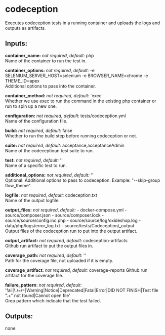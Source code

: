 # codeception
Executes codeception tests in a running container and uploads the logs and outputs as artifacts.

## Inputs:
**container_name:** *not required*, *default:*  php  
Name of the container to run the test in.

**container_options:** *not required*, *default:*  -e SELENIUM_SERVER_HOST=selenium -e BROWSER_NAME=chrome -e THEME_ID=apex  
Additional options to pass into the container.

**container_method:** *not required*, *default*: 'exec'  
Whether we use exec to run the command in the existing php container or run to spin up a new one.

**configuration:** *not required*, *default:*  tests/codeception.yml  
Name of the configuration file.

**build:** *not required*, *default:*  false  
Whether to run the build step before running codeception or not.

**suite:** *not required*, *default:*  acceptance,acceptanceAdmin  
Name of the codeceptioun test suite to run.

**test:** *not required*, *default:*  ''  
Name of a specific test to run.

**additional_options:** *not required*, *default:*  ''  
Optional: Additional options to pass to codeception. Example: "--skip-group flow_theme".

**logfile:** *not required*, *default:*  codeception.txt  
Name of the output logfile.

**output_files:** *not required*, *default:*
    - docker-compose.yml
    - source/composer.json
    - source/composer.lock
    - source/source/config.inc.php
    - source/source/log/oxideshop.log
    - data/php/logs/error_log.txt
    - source/tests/Codeception/_output  
Output files of the codeception run to put into the output artifact.

**output_artifact:** *not required*, *default:*  codeception-artifacts  
Github run artifact to put the output files in.

**coverage_path:** *not required*, *default:*  ''  
Path for the coverage file, not uploaded if it is empty.

**coverage_artifact:** *not required*, *default:* coverage-reports
Github run artifact for the coverage file.

**failure_pattern:** *not required*, *default:*  'fail|\\.\\=\\=|Warning|Notice|Deprecated|Fatal|Error|DID NOT FINISH|Test file ".+" not found|Cannot open file'  
Grep pattern which indicate that the test failed.

## Outputs:
none
